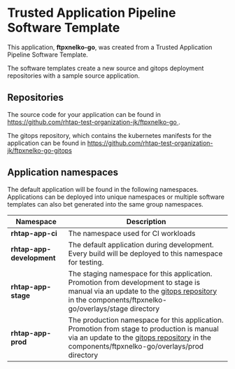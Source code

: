 # Trusted Application Pipeline Software Template

This application, **ftpxnelko-go**, was created from a Trusted Application Pipeline Software Template.

The software templates create a new source and gitops deployment repositories with a sample source application. 

## Repositories

The source code for your application can be found in [https://github.com/rhtap-test-organization-jk/ftpxnelko-go ](https://github.com/rhtap-test-organization-jk/ftpxnelko-go ).
 
The gitops repository, which contains the kubernetes manifests for the application can be found in 
[https://github.com/rhtap-test-organization-jk/ftpxnelko-go-gitops ](https://github.com/rhtap-test-organization-jk/ftpxnelko-go-gitops ) 

## Application namespaces 

The default application will be found in the following namespaces. Applications can be deployed into unique namespaces or multiple software templates can also bet generated into the same group namespaces.  

|  Namespace   |  Description   |  
| -------- | -------- |
| **rhtap-app-ci** | The namespace used for CI workloads |
| **rhtap-app-development** | The default application during development. Every build will be deployed to this namespace for testing. |
| **rhtap-app-stage** | The staging namespace for this application. Promotion from development to stage is manual via an update to the [gitops repository](https://github.com/rhtap-test-organization-jk/ftpxnelko-go-gitops ) in the components/ftpxnelko-go/overlays/stage directory |
| **rhtap-app-prod** | The production namespace for this application. Promotion from stage to production is manual via an update to the [gitops repository](https://github.com/rhtap-test-organization-jk/ftpxnelko-go-gitops ) in the components/ftpxnelko-go/overlays/prod directory |
